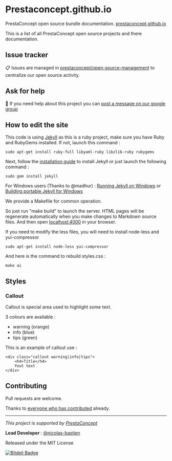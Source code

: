 Prestaconcept.github.io
========================

PrestaConcept open source bundle documentation. [prestaconcept.github.io](http://prestaconcept.github.io/)

This is a list of all PrestaConcept open source projects and there documentation.


## Issue tracker ##

:clipboard: Issues are managed in [prestaconcept/open-source-management](https://github.com/prestaconcept/open-source-management) to centralize our open source activity.


## Ask for help ##

:speech_balloon: If you need help about this project you can [post a message on our google group][3]


## How to edit the site

This code is using [Jekyll](http://jekyllrb.com/) as this is a ruby project,
make sure you have Ruby and RubyGems installed.
If not, launch this command :

    sudo apt-get install ruby-full libyaml-ruby libzlib-ruby rubygems

Next, follow the [installation guide](http://jekyllrb.com/docs/installation/) to install Jekyll
or just launch the following command :

    sudo gem install jekyll

For Windows users (Thanks to @madhur) : [Running Jekyll on Windows](http://www.madhur.co.in/blog/2011/09/01/runningjekyllwindows.html)
or [Building portable Jekyll for Windows](http://www.madhur.co.in/blog/2013/07/20/buildportablejekyll.html)

We provide a Makefile for common operation.

So just run "make build" to launch the server.
HTML pages will be regenerate automatically when you make changes to Markdown source files.
And then open [localhost:4000](http://localhost:4000/) in your browser.

If you need to modify the less files, you will need to install node-less and yui-compressor

    sudo apt-get install node-less yui-compressor

And here is the command to rebuild styles.css :

    make ai

## Styles

### Callout
Callout is special area used to highlight some text.

3 colours are available :

  - warning (orange)
  - info (blue)
  - tips (green)

This is an example of callout use :

```
<div class="callout warning|info|tips">
    <h4>Title</h4>
    Yout text
</div>
```

## Contributing

Pull requests are welcome.


Thanks to
[everyone who has contributed](https://github.com/prestaconcept/prestaconcept.github.io/graphs/contributors) already.

---

*This project is supported by [PrestaConcept](http://www.prestaconcept.net)*

**Lead Developer** : [@nicolas-bastien](https://github.com/nicolas-bastien)

Released under the MIT License

[3]: https://groups.google.com/forum/?hl=fr&fromgroups#!forum/prestacms-devs

[![Bitdeli Badge](https://d2weczhvl823v0.cloudfront.net/prestaconcept/prestaconcept.github.io/trend.png)](https://bitdeli.com/free "Bitdeli Badge")

